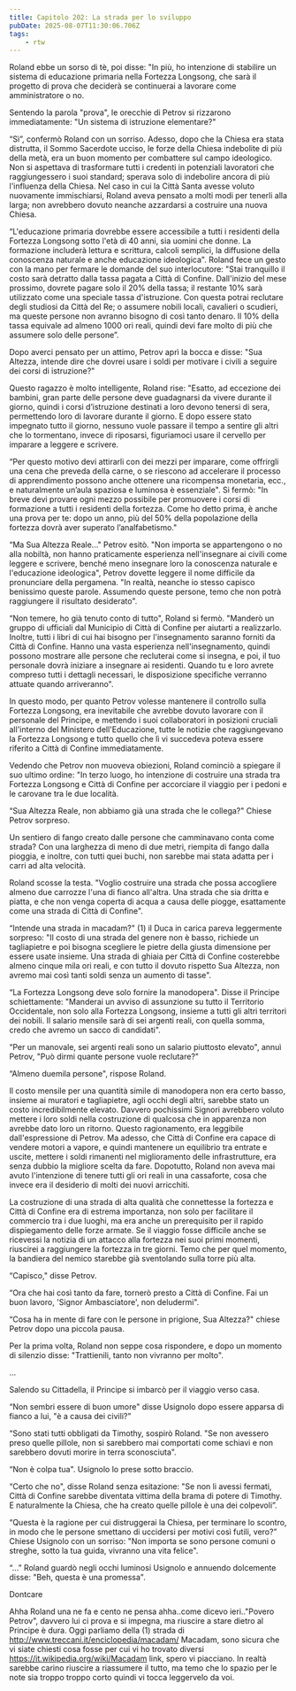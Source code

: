 ```yaml
---
title: Capitolo 202: La strada per lo sviluppo
pubDate: 2025-08-07T11:30:06.706Z
tags:
    - rtw
---
```



Roland ebbe un sorso di tè, poi disse: "In più, ho intenzione di stabilire un sistema di educazione primaria nella Fortezza Longsong, che sarà il progetto di prova che deciderà se continuerai a lavorare come amministratore o no.


Sentendo la parola "prova", le orecchie di Petrov si rizzarono immediatamente: "Un sistema di istruzione elementare?"


“Sì”, confermò Roland con un sorriso. Adesso, dopo che la Chiesa era stata distrutta, il Sommo Sacerdote ucciso, le forze della Chiesa indebolite di  più della metà, era un buon momento per combattere sul campo ideologico. Non si aspettava di trasformare tutti i credenti in potenziali lavoratori che raggiungessero i suoi standard; sperava solo di indebolire ancora di più l'influenza della Chiesa. Nel caso in cui la Città Santa avesse voluto nuovamente immischiarsi, Roland aveva pensato a molti modi per tenerli alla larga; non avrebbero dovuto neanche azzardarsi a costruire una nuova Chiesa.


“L'educazione primaria dovrebbe essere accessibile a tutti i residenti della Fortezza Longsong sotto l'età di 40 anni, sia uomini che donne. La formazione includerà lettura e scrittura, calcoli semplici, la diffusione della conoscenza naturale e anche educazione ideologica". Roland fece un gesto con la mano per fermare le domande del suo interlocutore: "Stai tranquillo il costo sarà detratto dalla tassa pagata a Città di Confine. Dall'inizio del mese prossimo, dovrete pagare solo il 20% della tassa; il restante 10% sarà utilizzato come una speciale tassa d'istruzione. Con questa potrai reclutare degli studiosi da Città del Re; o assumere nobili locali, cavalieri o scudieri, ma queste persone non avranno bisogno di così tanto denaro. Il 10% della tassa equivale ad almeno 1000 ori reali, quindi devi fare molto di più che assumere solo delle persone”.


Dopo averci pensato per un attimo, Petrov aprì la bocca e disse: "Sua Altezza, intende dire che dovrei usare i soldi per motivare i civili a seguire dei corsi di istruzione?"


Questo ragazzo è molto intelligente, Roland rise: "Esatto, ad eccezione dei bambini, gran parte delle persone deve guadagnarsi da vivere durante il giorno, quindi i corsi d’istruzione destinati a loro devono tenersi di sera, permettendo loro di lavorare durante il giorno. E dopo essere stato impegnato tutto il giorno, nessuno vuole passare il tempo a sentire gli altri che lo tormentano, invece di riposarsi, figuriamoci usare il cervello per imparare a leggere e scrivere.


“Per questo motivo devi attirarli con dei mezzi per imparare, come offrirgli una cena che preveda della carne, o se riescono ad accelerare il processo di apprendimento possono anche ottenere una ricompensa monetaria, ecc., e naturalmente un’aula spaziosa e luminosa è essenziale". Si fermò: "In breve devi provare ogni mezzo possibile per promuovere i corsi di formazione a tutti i residenti della fortezza. Come ho detto prima, è anche una prova per te: dopo un anno, più del 50% della popolazione della fortezza dovrà aver superato l’analfabetismo."


“Ma Sua Altezza Reale..." Petrov esitò. "Non importa se appartengono o no alla nobiltà, non hanno praticamente esperienza nell'insegnare ai civili come leggere e scrivere, benché meno insegnare loro la conoscenza naturale e l'educazione ideologica", Petrov dovette leggere il nome difficile da pronunciare della pergamena. "In realtà, neanche io stesso capisco benissimo queste parole. Assumendo queste persone, temo che non potrà raggiungere il risultato desiderato".


“Non temere, ho già tenuto conto di tutto", Roland si fermò. "Manderò un gruppo di ufficiali dal Municipio di Città di Confine per aiutarti a realizzarlo. Inoltre, tutti i libri di cui hai bisogno per l'insegnamento saranno forniti da Città di Confine. Hanno una vasta esperienza nell'insegnamento, quindi possono mostrare alle persone che recluterai come si insegna, e poi, il tuo personale dovrà iniziare a insegnare ai residenti. Quando tu e loro avrete compreso tutti i dettagli necessari, le disposizione specifiche verranno attuate quando arriveranno".


In questo modo, per quanto Petrov volesse mantenere il controllo sulla Fortezza Longsong, era inevitabile che avrebbe dovuto lavorare con il personale del Principe, e mettendo i suoi collaboratori in posizioni cruciali all'interno del Ministero dell'Educazione, tutte le notizie che  raggiungevano la Fortezza Longsong  e tutto quello che lì vi succedeva poteva essere riferito a Città di Confine immediatamente.


Vedendo che Petrov non muoveva obiezioni, Roland cominciò a spiegare il suo ultimo ordine: "In terzo luogo, ho intenzione di costruire una strada tra Fortezza Longsong e Città di Confine per accorciare il viaggio per i pedoni e le carovane tra le due località.


“Sua Altezza Reale, non abbiamo già una strada che le collega?" Chiese Petrov sorpreso.


Un sentiero di fango creato dalle persone che camminavano conta come strada? Con una larghezza di meno di due metri, riempita di fango dalla pioggia, e inoltre, con tutti quei buchi, non sarebbe mai stata adatta per i carri ad alta velocità.


Roland scosse la testa. "Voglio costruire una strada che possa accogliere almeno due carrozze l'una di fianco all'altra. Una strada che sia dritta e piatta, e che non venga coperta di acqua a causa delle piogge, esattamente come una strada di Città di Confine".


“Intende una strada in macadam?" (1) il Duca in carica pareva leggermente sorpreso: "Il costo di una strada del genere non è basso, richiede un tagliapietre e poi bisogna scegliere le pietre della giusta dimensione per essere usate insieme. Una strada di ghiaia per Città di Confine costerebbe almeno cinque mila ori reali, e con tutto il dovuto rispetto Sua Altezza, non avremo mai così tanti soldi senza un aumento di tasse".


“La Fortezza Longsong deve solo fornire la manodopera". Disse il Principe schiettamente: "Manderai un avviso di assunzione su tutto il Territorio Occidentale, non solo alla Fortezza Longsong, insieme a tutti gli altri territori dei nobili. Il salario mensile sarà di sei argenti reali, con quella somma, credo che avremo un sacco di candidati".


“Per un manovale, sei argenti reali sono un salario piuttosto elevato", annuì Petrov, "Può dirmi quante persone vuole reclutare?"


“Almeno duemila persone", rispose Roland.


Il costo mensile per una quantità simile di manodopera non era certo basso, insieme ai muratori e tagliapietre, agli occhi degli altri, sarebbe stato un costo incredibilmente elevato. Davvero pochissimi Signori avrebbero voluto mettere i loro soldi nella costruzione di qualcosa che in apparenza non avrebbe dato loro un ritorno. Questo ragionamento, era leggibile dall'espressione di Petrov. Ma adesso, che Città di Confine era capace di vendere motori a vapore, e quindi mantenere un equilibrio tra entrate e uscite, mettere i soldi rimanenti nel miglioramento delle infrastrutture, era senza dubbio la migliore scelta da fare. Dopotutto, Roland non aveva mai avuto l'intenzione di tenere tutti gli ori reali in una cassaforte, cosa che invece era il desiderio di molti dei nuovi arricchiti.


La costruzione di una strada di alta qualità che connettesse la fortezza e Città di Confine era di estrema importanza, non solo per facilitare il commercio tra i due luoghi, ma era anche un prerequisito per il rapido dispiegamento delle forze armate. Se il viaggio fosse difficile anche se ricevessi la notizia di un attacco alla fortezza nei suoi primi momenti, riuscirei a raggiungere la fortezza in tre giorni. Temo che per quel momento, la bandiera del nemico starebbe già sventolando sulla torre più alta.


“Capisco," disse Petrov.


“Ora che hai così tanto da fare, tornerò presto a Città di Confine. Fai un buon lavoro, 'Signor Ambasciatore', non deludermi".


“Cosa ha in mente di fare con le persone in prigione, Sua Altezza?" chiese Petrov dopo una piccola pausa.


Per la prima volta, Roland non seppe cosa rispondere, e dopo un momento di silenzio disse: "Trattienili, tanto non vivranno per molto".


…


Salendo su Cittadella, il Principe si imbarcò per il viaggio verso casa.


“Non sembri essere di buon umore" disse Usignolo dopo essere apparsa di fianco a lui, "è a causa dei civili?”


“Sono stati tutti obbligati da Timothy, sospirò Roland. "Se non avessero preso quelle pillole, non si sarebbero mai comportati come schiavi e non sarebbero dovuti morire in terra sconosciuta".


“Non è colpa tua". Usignolo lo prese sotto braccio.


“Certo che no", disse Roland senza esitazione: "Se non li avessi fermati, Città di Confine sarebbe diventata vittima della brama di potere di Timothy. E naturalmente la Chiesa, che ha creato quelle pillole è una dei colpevoli”.


“Questa è la ragione per cui distruggerai la Chiesa, per terminare lo scontro, in modo che le persone smettano di uccidersi per motivi così futili, vero?” Chiese Usignolo con un sorriso: "Non importa se sono persone comuni o streghe, sotto la tua guida, vivranno una vita felice".


“…” Roland guardò negli occhi luminosi Usignolo e annuendo dolcemente disse: "Beh, questa è una promessa".




Dontcare




Ahha Roland una ne fa e cento ne pensa ahha..come dicevo ieri.."Povero Petrov", davvero lui ci prova e si impegna, ma riuscire a stare dietro al Principe è dura. Oggi parliamo della (1) strada di http://www.treccani.it/enciclopedia/macadam/ Macadam, sono sicura che vi siate chiesti cosa fosse per cui vi ho trovato diversi https://it.wikipedia.org/wiki/Macadam link, spero vi piacciano. In realtà sarebbe carino riuscire a riassumere il tutto, ma temo che lo spazio per le note sia troppo troppo corto quindi vi tocca leggervelo da voi.
                                



